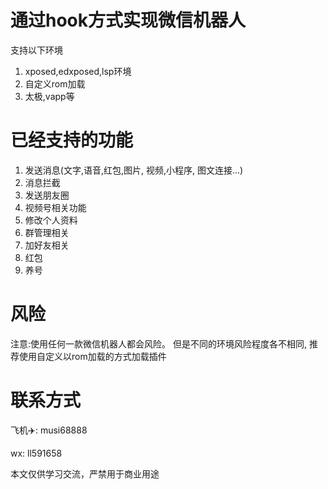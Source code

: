 # 通过hook方式实现微信机器人
支持以下环境
1. xposed,edxposed,lsp环境    
2. 自定义rom加载
3. 太极,vapp等


# 已经支持的功能
1. 发送消息(文字,语音,红包,图片, 视频,小程序, 图文连接...)
2. 消息拦截
3. 发送朋友圈
4. 视频号相关功能
5. 修改个人资料
6. 群管理相关
7. 加好友相关
8. 红包
9. 养号


# 风险
注意:使用任何一款微信机器人都会风险。
但是不同的环境风险程度各不相同, 推荐使用自定义以rom加载的方式加载插件


# 联系方式
飞机✈️: musi68888

wx: ll591658

本文仅供学习交流，严禁用于商业用途
